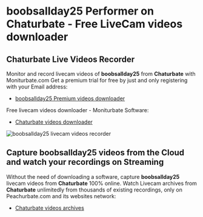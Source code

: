 # boobsallday25 Performer on Chaturbate - Free LiveCam videos downloader

## Chaturbate Live Videos Recorder

Monitor and record livecam videos of **boobsallday25** from **Chaturbate** with Moniturbate.com
Get a premium trial for free by just and only registering with your Email address:
* [boobsallday25 Premium videos downloader](https://moniturbate.com/request-demo-licence-key.html)

Free livecam videos downloader - Moniturbate Software:
* [Chaturbate videos downloader](https://moniturbate.com/moniturbate-download-software.html)

![boobsallday25 livecam videos recorder](https://peachurnet.com/templates/moniturbate-software.png)


## Capture boobsallday25 videos from the Cloud and watch your recordings on Streaming

Without the need of downloading a software, capture **boobsallday25** livecam videos from **Chaturbate** 100% online.
Watch Livecam archives from **Chaturbate** unlimitedly from thousands of existing recordings, only on Peachurbate.com and its websites network:
* [Chaturbate videos archives](https://peachurnet.com/)